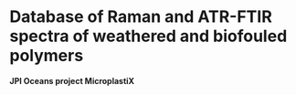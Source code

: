 # Database of Raman and ATR-FTIR spectra of weathered and biofouled polymers
**JPI Oceans project MicroplastiX**


